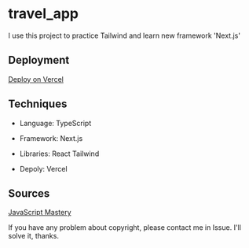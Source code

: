 # travel_app
I use this project to practice Tailwind and learn new framework 'Next.js'

## Deployment
[Deploy on Vercel](https://travel-8ls0ww7o9-andyhsiao0223s-projects.vercel.app/)

## Techniques
* Language: TypeScript

* Framework: Next.js

* Libraries: React Tailwind

* Depoly: Vercel

## Sources
[JavaScript Mastery](https://www.youtube.com/watch?v=cuzw4vL1z5E)

If you have any problem about copyright, please contact me in Issue. I'll solve it, thanks.
